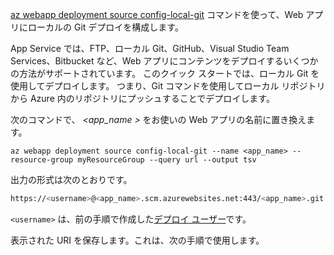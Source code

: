 [az webapp deployment source config-local-git](/cli/azure/webapp/deployment/source#config-local-git) コマンドを使って、Web アプリにローカルの Git デプロイを構成します。

App Service では、FTP、ローカル Git、GitHub、Visual Studio Team Services、Bitbucket など、Web アプリにコンテンツをデプロイするいくつかの方法がサポートされています。 このクイック スタートでは、ローカル Git を使用してデプロイします。 つまり、Git コマンドを使用してローカル リポジトリから Azure 内のリポジトリにプッシュすることでデプロイします。 

次のコマンドで、 *\<app_name >* をお使いの Web アプリの名前に置き換えます。

```azurecli-interactive
az webapp deployment source config-local-git --name <app_name> --resource-group myResourceGroup --query url --output tsv
```

出力の形式は次のとおりです。

```bash
https://<username>@<app_name>.scm.azurewebsites.net:443/<app_name>.git
```

`<username>` は、前の手順で作成した[デプロイ ユーザー](#configure-a-deployment-user)です。

表示された URI を保存します。これは、次の手順で使用します。 
